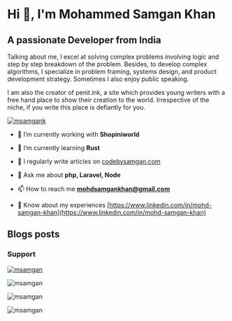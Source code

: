 # Hi 👋, I'm Mohammed Samgan Khan

## A passionate Developer from India

Talking about me, I excel at solving complex problems involving logic and step by step breakdown of the problem. Besides, to develop complex algorithms, I specialize in problem framing, systems design, and product development strategy. Sometimes I also enjoy public speaking.  

I am also the creator of penit.ink, a site which provides young writers with a free hand place to show their creation to the world. Irrespective of the niche, if you write this place is defiantly for you.

[![msamgank](https://img.shields.io/twitter/follow/msamgank?logo=twitter&style=for-the-badge)](https://twitter.com/msamgank)

- 🔭 I’m currently working with **Shopiniworld**

- 🌱 I’m currently learning **Rust**

- 📝 I regularly write articles on [codebysamgan.com](codebysamgan.com)

- 💬 Ask me about **php, Laravel, Node**

- 📫 How to reach me **mohdsamgankhan@gmail.com**

- 📄 Know about my experiences [https://www.linkedin.com/in/mohd-samgan-khan](https://www.linkedin.com/in/mohd-samgan-khan)

## Blogs posts
<!-- BLOG-POST-LIST:START -->
<!-- BLOG-POST-LIST:END -->

### Support

[![msamgan](https://cdn.ko-fi.com/cdn/kofi3.png?v=3)](https://ko-fi.com/msamgan)

![msamgan](https://github-readme-stats.vercel.app/api/top-langs?username=msamgan&show_icons=true&locale=en&layout=compact)  

![msamgan](https://github-readme-stats.vercel.app/api?username=msamgan&show_icons=true&locale=en)

![msamgan](https://github-readme-streak-stats.herokuapp.com/?user=msamgan&)
